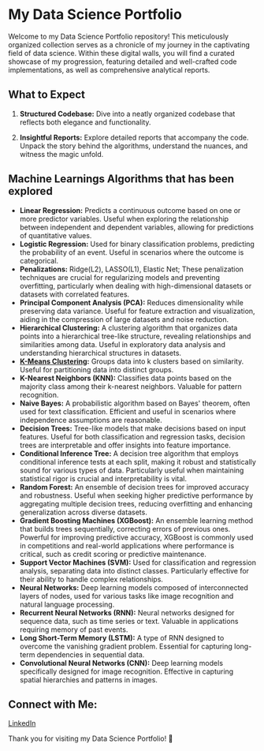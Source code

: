 # My Data Science Portfolio

Welcome to my Data Science Portfolio repository! This meticulously organized collection serves as a chronicle of my journey in the captivating field of data science. Within these digital walls, you will find a curated showcase of my progression, featuring detailed and well-crafted code implementations, as well as comprehensive analytical reports.

## What to Expect

1. **Structured Codebase:**
   Dive into a neatly organized codebase that reflects both elegance and functionality. 

2. **Insightful Reports:**
   Explore detailed reports that accompany the code. Unpack the story behind the algorithms, understand the nuances, and witness the magic unfold.

## Machine Learnings Algorithms that has been explored

- **Linear Regression:**  Predicts a continuous outcome based on one or more predictor variables. Useful when exploring the relationship between independent and dependent variables, allowing for predictions of quantitative values.
- **Logistic Regression:**  Used for binary classification problems, predicting the probability of an event. Useful in scenarios where the outcome is categorical.
- **Penalizations:** Ridge(L2), LASSO(L1), Elastic Net; These penalization techniques are crucial for regularizing models and preventing overfitting, particularly when dealing with high-dimensional datasets or datasets with correlated features.
- **Principal Component Analysis (PCA):**  Reduces dimensionality while preserving data variance. Useful for feature extraction and visualization, aiding in the compression of large datasets and noise reduction.
- **Hierarchical Clustering:**  A clustering algorithm that organizes data points into a hierarchical tree-like structure, revealing relationships and similarities among data. Useful in exploratory data analysis and understanding hierarchical structures in datasets.
- **[K-Means Clustering](https://github.com/GergelyMarias/MyDataSciencePortfolio/blob/main/KMeansClustering.pdf):**  Groups data into k clusters based on similarity. Useful for partitioning data into distinct groups.
- **K-Nearest Neighbors (KNN):**  Classifies data points based on the majority class among their k-nearest neighbors. Valuable for pattern recognition.
- **Naive Bayes:**  A probabilistic algorithm based on Bayes' theorem, often used for text classification. Efficient and useful in scenarios where independence assumptions are reasonable.
- **Decision Trees:**  Tree-like models that make decisions based on input features. Useful for both classification and regression tasks, decision trees are interpretable and offer insights into feature importance.
- **Conditional Inference Tree:**  A decision tree algorithm that employs conditional inference tests at each split, making it robust and statistically sound for various types of data. Particularly useful when maintaining statistical rigor is crucial and interpretability is vital.
- **Random Forest:**  An ensemble of decision trees for improved accuracy and robustness. Useful when seeking higher predictive performance by aggregating multiple decision trees, reducing overfitting and enhancing generalization across diverse datasets.
- **Gradient Boosting Machines (XGBoost):**  An ensemble learning method that builds trees sequentially, correcting errors of previous ones. Powerful for improving predictive accuracy, XGBoost is commonly used in competitions and real-world applications where performance is critical, such as credit scoring or predictive maintenance.
- **Support Vector Machines (SVM):**  Used for classification and regression analysis, separating data into distinct classes. Particularly effective for their ability to handle complex relationships.
- **Neural Networks:**  Deep learning models composed of interconnected layers of nodes, used for various tasks like image recognition and natural language processing.
- **Recurrent Neural Networks (RNN):**  Neural networks designed for sequence data, such as time series or text. Valuable in applications requiring memory of past events.
- **Long Short-Term Memory (LSTM):**  A type of RNN designed to overcome the vanishing gradient problem. Essential for capturing long-term dependencies in sequential data.
- **Convolutional Neural Networks (CNN):**  Deep learning models specifically designed for image recognition. Effective in capturing spatial hierarchies and patterns in images.

## Connect with Me:
[LinkedIn](https://www.linkedin.com/in/mariasgergely/)

Thank you for visiting my Data Science Portfolio! 🚀
